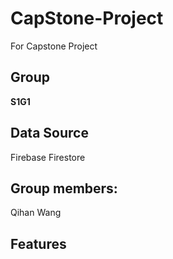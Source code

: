 # CapStone-Project
For Capstone Project
## Group  
__S1G1__
## Data Source  
Firebase Firestore
## Group members:  
Qihan Wang
## Features